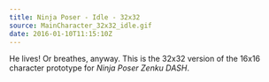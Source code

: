 ```yaml
---
title: Ninja Poser - Idle - 32x32
source: MainCharacter_32x32_idle.gif
date: 2016-01-10T11:15:10Z
---
```


He lives! Or breathes, anyway. This is the 32x32 version of the 16x16 character prototype for _Ninja Poser Zenku DASH_.